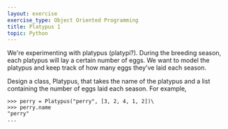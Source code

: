 ```yaml
---
layout: exercise
exercise_type: Object Oriented Programming
title: Platypus 1
topic: Python
---
```


We're experimenting with platypus (platypi?). During the breeding
season, each platypus will lay a certain number of eggs. We want to
model the platypus and keep track of how many eggs they've laid each
season.

Design a class, Platypus, that takes the name of the platypus and a list
containing the number of eggs laid each season. For example,

```
>>> perry = Platypus("perry", [3, 2, 4, 1, 2])\
>>> perry.name
"perry"
...
```
